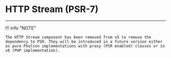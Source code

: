 # HTTP Stream (PSR-7)
- - -

!!! info "NOTE"

    The HTTP Stream component has been removed from v5 to remove the dependency to PSR. They will be introduced in a future version either as pure Phalcon implementations with proxy (PSR enabled) classes or in v6 (PHP implementation).
